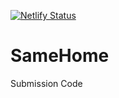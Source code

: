 [![Netlify Status](https://api.netlify.com/api/v1/badges/113e244d-b901-4ac2-95c2-77977458bf9d/deploy-status)](https://app.netlify.com/sites/suisense/deploys)

# SameHome
Submission Code
